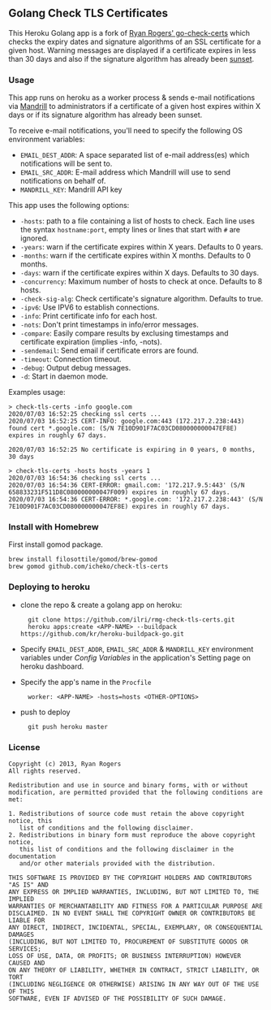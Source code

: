 ## Golang Check TLS Certificates

This Heroku Golang app is a fork of [Ryan Rogers' go-check-certs](https://github.com/timewasted/go-check-certs) which checks the expiry dates and signature algorithms of an SSL certificate for a given host.
Warning messages are displayed if a certificate expires in less than 30 days and also if the signature algorithm has already been [sunset](http://googleonlinesecurity.blogspot.com/2014/09/gradually-sunsetting-sha-1.html).


### Usage

This app runs on heroku as a worker process & sends e-mail notifications via [Mandrill](http://mandrill.com/) to administrators if a certificate of a given host expires within X days or if its signature algorithm has already been sunset.

To receive e-mail notifications, you'll need to specify the following OS environment variables:
- `EMAIL_DEST_ADDR`: A space separated list of e-mail address(es) which notifications will be sent to.
- `EMAIL_SRC_ADDR`: E-mail address which Mandrill will use to send notifications on behalf of.
- `MANDRILL_KEY`: Mandrill API key

This app uses the following options:
- `-hosts`: path to a file containing a list of hosts to check. Each line uses the syntax `hostname:port`, empty lines or lines that start with `#` are ignored.
- `-years`: warn if the certificate expires within X years. Defaults to 0 years.
- `-months`: warn if the certificate expires within X months. Defaults to 0 months.
- `-days`: warn if the certificate expires within X days. Defaults to 30 days.
- `-concurrency`: Maximum number of hosts to check at once. Defaults to 8 hosts.
- `-check-sig-alg`: Check certificate's signature algorithm. Defaults to true.
- `-ipv6`: Use IPV6 to establish connections.
- `-info`: Print certificate info for each host.
- `-nots`: Don't print timestamps in info/error messages.
- `-compare`: Easily compare results by exclusing timestamps and certificate expiration (implies -info, -nots).
- `-sendemail`: Send email if certificate errors are found.
- `-timeout`: Connection timeout.
- `-debug`: Output debug messages.
- `-d`: Start in daemon mode.

Examples usage:
```
> check-tls-certs -info google.com
2020/07/03 16:52:25 checking ssl certs ...
2020/07/03 16:52:25 CERT-INFO: google.com:443 (172.217.2.238:443) found cert *.google.com: (S/N 7E10D901F7AC03CD080000000047EF8E) expires in roughly 67 days.

2020/07/03 16:52:25 No certificate is expiring in 0 years, 0 months, 30 days
```
```
> check-tls-certs -hosts hosts -years 1
2020/07/03 16:54:36 checking ssl certs ...
2020/07/03 16:54:36 CERT-ERROR: gmail.com: '172.217.9.5:443' (S/N 658833231F511D8C080000000047F009) expires in roughly 67 days.
2020/07/03 16:54:36 CERT-ERROR: *.google.com: '172.217.2.238:443' (S/N 7E10D901F7AC03CD080000000047EF8E) expires in roughly 67 days.
```

### Install with Homebrew

First install gomod package.
```
brew install filosottile/gomod/brew-gomod
brew gomod github.com/icheko/check-tls-certs
```

### Deploying to heroku
- clone the repo & create a golang app on heroku:

        git clone https://github.com/ilri/rmg-check-tls-certs.git
        heroku apps:create <APP-NAME> --buildpack https://github.com/kr/heroku-buildpack-go.git

- Specify `EMAIL_DEST_ADDR`, `EMAIL_SRC_ADDR` & `MANDRILL_KEY` environment variables under _Config Variables_ in the application's Setting page on heroku dashboard.
- Specify the app's name in the `Procfile`

        worker: <APP-NAME> -hosts=hosts <OTHER-OPTIONS>
- push to deploy

        git push heroku master



### License
```
Copyright (c) 2013, Ryan Rogers
All rights reserved.

Redistribution and use in source and binary forms, with or without
modification, are permitted provided that the following conditions are met: 

1. Redistributions of source code must retain the above copyright notice, this
   list of conditions and the following disclaimer. 
2. Redistributions in binary form must reproduce the above copyright notice,
   this list of conditions and the following disclaimer in the documentation
   and/or other materials provided with the distribution. 

THIS SOFTWARE IS PROVIDED BY THE COPYRIGHT HOLDERS AND CONTRIBUTORS "AS IS" AND
ANY EXPRESS OR IMPLIED WARRANTIES, INCLUDING, BUT NOT LIMITED TO, THE IMPLIED
WARRANTIES OF MERCHANTABILITY AND FITNESS FOR A PARTICULAR PURPOSE ARE
DISCLAIMED. IN NO EVENT SHALL THE COPYRIGHT OWNER OR CONTRIBUTORS BE LIABLE FOR
ANY DIRECT, INDIRECT, INCIDENTAL, SPECIAL, EXEMPLARY, OR CONSEQUENTIAL DAMAGES
(INCLUDING, BUT NOT LIMITED TO, PROCUREMENT OF SUBSTITUTE GOODS OR SERVICES;
LOSS OF USE, DATA, OR PROFITS; OR BUSINESS INTERRUPTION) HOWEVER CAUSED AND
ON ANY THEORY OF LIABILITY, WHETHER IN CONTRACT, STRICT LIABILITY, OR TORT
(INCLUDING NEGLIGENCE OR OTHERWISE) ARISING IN ANY WAY OUT OF THE USE OF THIS
SOFTWARE, EVEN IF ADVISED OF THE POSSIBILITY OF SUCH DAMAGE.
```
